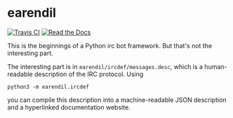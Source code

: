 # earendil

<!-- [![PyPI](https://img.shields.io/pypi/v/earendil)](https://pypi.org/project/earendil/) -->
[![Travis CI](https://img.shields.io/travis/com/agrif/earendil/master)](https://travis-ci.com/agrif/earendil)
[![Read the Docs](https://img.shields.io/readthedocs/earendil-irc/latest)][docs]

 [docs]: https://earendil-irc.readthedocs.io/en/latest/

This is the beginnings of a Python irc bot framework. But that's not
the interesting part.

The interesting part is in `earendil/ircdef/messages.desc`, which is a
human-readable description of the IRC protocol. Using
```{.bash}
python3 -m earendil.ircdef
```
you can compile this description into a machine-readable JSON
description and a hyperlinked documentation website.
